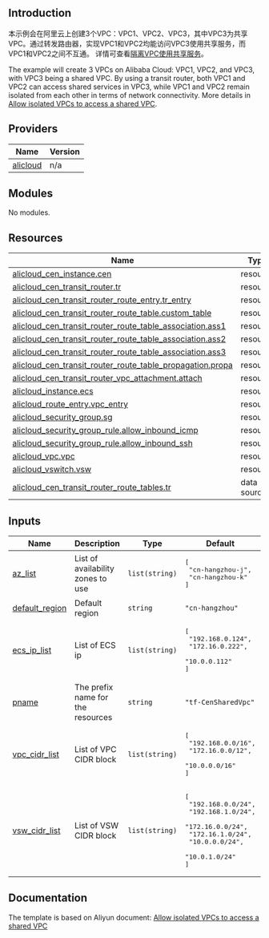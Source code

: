 ## Introduction

<!-- DOCS_DESCRIPTION_CN -->
本示例会在阿里云上创建3个VPC：VPC1、VPC2、VPC3，其中VPC3为共享VPC。通过转发路由器，实现VPC1和VPC2均能访问VPC3使用共享服务，而VPC1和VPC2之间不互通。
详情可查看[隔离VPC使用共享服务](https://help.aliyun.com/document_detail/208592.html)。
<!-- DOCS_DESCRIPTION_CN -->

<!-- DOCS_DESCRIPTION_EN -->
The example will create 3 VPCs on Alibaba Cloud: VPC1, VPC2, and VPC3, with VPC3 being a shared VPC. By using a transit router, both VPC1 and VPC2 can access shared services in VPC3, while VPC1 and VPC2 remain isolated from each other in terms of network connectivity.
More details in [Allow isolated VPCs to access a shared VPC](https://help.aliyun.com/document_detail/208592.html).
<!-- DOCS_DESCRIPTION_EN -->



<!-- BEGIN_TF_DOCS -->
## Providers

| Name | Version |
|------|---------|
| <a name="provider_alicloud"></a> [alicloud](#provider\_alicloud) | n/a |

## Modules

No modules.

## Resources

| Name | Type |
|------|------|
| [alicloud_cen_instance.cen](https://registry.terraform.io/providers/aliyun/alicloud/latest/docs/resources/cen_instance) | resource |
| [alicloud_cen_transit_router.tr](https://registry.terraform.io/providers/aliyun/alicloud/latest/docs/resources/cen_transit_router) | resource |
| [alicloud_cen_transit_router_route_entry.tr_entry](https://registry.terraform.io/providers/aliyun/alicloud/latest/docs/resources/cen_transit_router_route_entry) | resource |
| [alicloud_cen_transit_router_route_table.custom_table](https://registry.terraform.io/providers/aliyun/alicloud/latest/docs/resources/cen_transit_router_route_table) | resource |
| [alicloud_cen_transit_router_route_table_association.ass1](https://registry.terraform.io/providers/aliyun/alicloud/latest/docs/resources/cen_transit_router_route_table_association) | resource |
| [alicloud_cen_transit_router_route_table_association.ass2](https://registry.terraform.io/providers/aliyun/alicloud/latest/docs/resources/cen_transit_router_route_table_association) | resource |
| [alicloud_cen_transit_router_route_table_association.ass3](https://registry.terraform.io/providers/aliyun/alicloud/latest/docs/resources/cen_transit_router_route_table_association) | resource |
| [alicloud_cen_transit_router_route_table_propagation.propa](https://registry.terraform.io/providers/aliyun/alicloud/latest/docs/resources/cen_transit_router_route_table_propagation) | resource |
| [alicloud_cen_transit_router_vpc_attachment.attach](https://registry.terraform.io/providers/aliyun/alicloud/latest/docs/resources/cen_transit_router_vpc_attachment) | resource |
| [alicloud_instance.ecs](https://registry.terraform.io/providers/aliyun/alicloud/latest/docs/resources/instance) | resource |
| [alicloud_route_entry.vpc_entry](https://registry.terraform.io/providers/aliyun/alicloud/latest/docs/resources/route_entry) | resource |
| [alicloud_security_group.sg](https://registry.terraform.io/providers/aliyun/alicloud/latest/docs/resources/security_group) | resource |
| [alicloud_security_group_rule.allow_inbound_icmp](https://registry.terraform.io/providers/aliyun/alicloud/latest/docs/resources/security_group_rule) | resource |
| [alicloud_security_group_rule.allow_inbound_ssh](https://registry.terraform.io/providers/aliyun/alicloud/latest/docs/resources/security_group_rule) | resource |
| [alicloud_vpc.vpc](https://registry.terraform.io/providers/aliyun/alicloud/latest/docs/resources/vpc) | resource |
| [alicloud_vswitch.vsw](https://registry.terraform.io/providers/aliyun/alicloud/latest/docs/resources/vswitch) | resource |
| [alicloud_cen_transit_router_route_tables.tr](https://registry.terraform.io/providers/aliyun/alicloud/latest/docs/data-sources/cen_transit_router_route_tables) | data source |

## Inputs

| Name | Description | Type | Default | Required |
|------|-------------|------|---------|:--------:|
| <a name="input_az_list"></a> [az\_list](#input\_az\_list) | List of availability zones to use | `list(string)` | <pre>[<br/>  "cn-hangzhou-j",<br/>  "cn-hangzhou-k"<br/>]</pre> | no |
| <a name="input_default_region"></a> [default\_region](#input\_default\_region) | Default region | `string` | `"cn-hangzhou"` | no |
| <a name="input_ecs_ip_list"></a> [ecs\_ip\_list](#input\_ecs\_ip\_list) | List of ECS ip | `list(string)` | <pre>[<br/>  "192.168.0.124",<br/>  "172.16.0.222",<br/>  "10.0.0.112"<br/>]</pre> | no |
| <a name="input_pname"></a> [pname](#input\_pname) | The prefix name for the resources | `string` | `"tf-CenSharedVpc"` | no |
| <a name="input_vpc_cidr_list"></a> [vpc\_cidr\_list](#input\_vpc\_cidr\_list) | List of VPC CIDR block | `list(string)` | <pre>[<br/>  "192.168.0.0/16",<br/>  "172.16.0.0/12",<br/>  "10.0.0.0/16"<br/>]</pre> | no |
| <a name="input_vsw_cidr_list"></a> [vsw\_cidr\_list](#input\_vsw\_cidr\_list) | List of VSW CIDR block | `list(string)` | <pre>[<br/>  "192.168.0.0/24",<br/>  "192.168.1.0/24",<br/>  "172.16.0.0/24",<br/>  "172.16.1.0/24",<br/>  "10.0.0.0/24",<br/>  "10.0.1.0/24"<br/>]</pre> | no |
<!-- END_TF_DOCS -->

## Documentation
<!-- docs-link --> 

The template is based on Aliyun document: [Allow isolated VPCs to access a shared VPC](https://help.aliyun.com/document_detail/208592.html) 

<!-- docs-link --> 